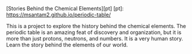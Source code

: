 [Stories Behind the Chemical Elements][pt]
[pt]: https://msantam2.github.io/periodic-table/

This is a project to explore the history behind the chemical elements. The periodic table is an amazing feat of discovery and organization, but it is more than just protons, neutrons, and numbers. It is a very human story. Learn the story behind the elements of our world.
